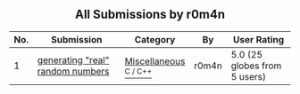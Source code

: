 ﻿<div align="center">

## All Submissions by r0m4n

</div>

No.  | Submission | Category | By   | User Rating
---- | ---------- | -------- | ---- | -----------
1 | [generating "real" random numbers<br />](https://github.com/Planet-Source-Code/r0m4n-generating-real-random-numbers__3-3020) | [Miscellaneous<br /><sup>C / C++</sup>](../ByCategory/miscellaneous__3-1.md) | r0m4n | 5.0 (25 globes from 5 users)
